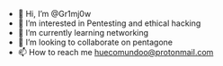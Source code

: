 - 👋 Hi, I’m @Gr1mj0w
- 👀 I’m interested in Pentesting and ethical hacking
- 🌱 I’m currently learning networking
- 💞️ I’m looking to collaborate on pentagone
- 📫 How to reach me huecomundoo@protonmail.com

